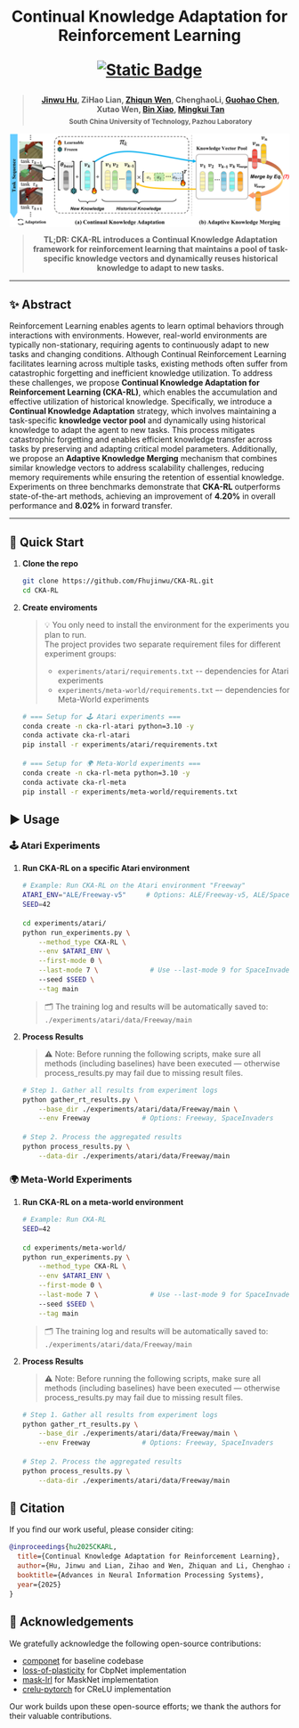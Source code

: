 <h1 align="center">
     <br>Continual Knowledge Adaptation for Reinforcement Learning
<p align="center">
    <a href="https://openreview.net/pdf?id=iCYbIaGKSR">
        <img alt="Static Badge" src="https://img.shields.io/badge/Paper-NeurIPS-red">
    </a>
</p>

<h4 align="center"></a>
     
>[Jinwu Hu](https://scholar.google.com/citations?user=XmqjPi0AAAAJ&hl=en), ZiHao Lian, [Zhiqun Wen](https://scholar.google.com/citations?hl=en&user=w_O5JUYAAAAJ), ChenghaoLi, [Guohao Chen](https://scholar.google.com/citations?user=HZbzdNEAAAAJ&hl=en&oi=ao), Xutao Wen, [Bin Xiao](https://faculty.cqupt.edu.cn/xiaobin/zh_CN/index.htm), [Mingkui Tan](https://tanmingkui.github.io/)\
<sub>South China University of Technology, Pazhou Laboratory</sub>

<p align="center">
  <img src="./assets/CKA_RL.png" alt="CKA-RL" width="700" align="center">
</p>

> **TL;DR:** **CKA-RL** introduces a **Continual Knowledge Adaptation** framework for reinforcement learning that maintains a **pool of task-specific knowledge vectors** and **dynamically reuses historical knowledge** to adapt to new tasks.  

---

## ✨ Abstract
Reinforcement Learning enables agents to learn optimal behaviors through interactions with environments. However, real-world environments are typically non-stationary, requiring agents to continuously adapt to new tasks and changing conditions. Although Continual Reinforcement Learning facilitates learning across multiple tasks, existing methods often suffer from catastrophic forgetting and inefficient knowledge utilization. To address these challenges, we propose **Continual Knowledge Adaptation for Reinforcement Learning (CKA-RL)**, which enables the accumulation and effective utilization of historical knowledge. Specifically, we introduce a **Continual Knowledge Adaptation** strategy, which involves maintaining a task-specific **knowledge vector pool** and dynamically using historical knowledge to adapt the agent to new tasks. This process mitigates catastrophic forgetting and enables efficient knowledge transfer across tasks by preserving and adapting critical model parameters.  Additionally, we propose an **Adaptive Knowledge Merging** mechanism that combines similar knowledge vectors to address scalability challenges, reducing memory requirements while ensuring the retention of essential knowledge. Experiments on three benchmarks demonstrate that **CKA-RL** outperforms state-of-the-art methods, achieving an improvement of **4.20%** in overall performance and **8.02%** in forward transfer.

---

## 🚀 Quick Start 

1. **Clone the repo**
    ```bash
    git clone https://github.com/Fhujinwu/CKA-RL.git
    cd CKA-RL
    ```

2. **Create enviroments**
    >💡 You only need to install the environment for the experiments you plan to run.  
    >The project provides two separate requirement files for different experiment groups:  
    > - `experiments/atari/requirements.txt` -- dependencies for Atari experiments
    > - `experiments/meta-world/requirements.txt` –- dependencies for Meta-World experiments
    ```bash
    # === Setup for 🕹️ Atari experiments ===
    conda create -n cka-rl-atari python=3.10 -y
    conda activate cka-rl-atari
    pip install -r experiments/atari/requirements.txt

    # === Setup for 🌍 Meta-World experiments ===
    conda create -n cka-rl-meta python=3.10 -y
    conda activate cka-rl-meta
    pip install -r experiments/meta-world/requirements.txt
    ```

## ▶️ Usage

### 🕹️ Atari Experiments
1. **Run CKA-RL on a specific Atari environment**

    ```bash
    # Example: Run CKA-RL on the Atari environment "Freeway"
    ATARI_ENV="ALE/Freeway-v5"     # Options: ALE/Freeway-v5, ALE/SpaceInvaders-v5
    SEED=42

    cd experiments/atari/
    python run_experiments.py \
        --method_type CKA-RL \
        --env $ATARI_ENV \
        --first-mode 0 \
        --last-mode 7 \             # Use --last-mode 9 for SpaceInvaders
        --seed $SEED \
        --tag main
    ```
    > 🗂️ The training log and results will be automatically saved to:  
    > `./experiments/atari/data/Freeway/main`

2. **Process Results**

    > ⚠️ Note: Before running the following scripts, make sure all methods (including baselines) have been executed — otherwise process_results.py may fail due to missing result files.
    ```bash
    # Step 1. Gather all results from experiment logs
    python gather_rt_results.py \
        --base_dir ./experiments/atari/data/Freeway/main \
        --env Freeway             # Options: Freeway, SpaceInvaders

    # Step 2. Process the aggregated results
    python process_results.py \
        --data-dir ./experiments/atari/data/Freeway/main
    ```

### 🌍 Meta-World Experiments
1. **Run CKA-RL on a meta-world environment**

    ```bash
    # Example: Run CKA-RL
    SEED=42

    cd experiments/meta-world/
    python run_experiments.py \
        --method_type CKA-RL \
        --env $ATARI_ENV \
        --first-mode 0 \
        --last-mode 7 \             # Use --last-mode 9 for SpaceInvaders
        --seed $SEED \
        --tag main
    ```
    > 🗂️ The training log and results will be automatically saved to:  
    > `./experiments/atari/data/Freeway/main`

2. **Process Results**

    > ⚠️ Note: Before running the following scripts, make sure all methods (including baselines) have been executed — otherwise process_results.py may fail due to missing result files.
    ```bash
    # Step 1. Gather all results from experiment logs
    python gather_rt_results.py \
        --base_dir ./experiments/atari/data/Freeway/main \
        --env Freeway             # Options: Freeway, SpaceInvaders

    # Step 2. Process the aggregated results
    python process_results.py \
        --data-dir ./experiments/atari/data/Freeway/main
    ```

## 💬 Citation
If you find our work useful, please consider citing:

```bibtex
@inproceedings{hu2025CKARL,
  title={Continual Knowledge Adaptation for Reinforcement Learning},
  author={Hu, Jinwu and Lian, Zihao and Wen, Zhiquan and Li, Chenghao and Chen, Guohao and Wen, Xutao and Xiao, Bin and Tan, Mingkui},
  booktitle={Advances in Neural Information Processing Systems},
  year={2025}
}
```

## 🙏 Acknowledgements
We gratefully acknowledge the following open-source contributions:  

- [componet](https://github.com/mikelma/componet) for baseline codebase
- [loss-of-plasticity](https://github.com/shibhansh/loss-of-plasticity) for CbpNet implementation
- [mask-lrl](https://github.com/dlpbc/mask-lrl) for MaskNet implementation
- [crelu-pytorch](https://github.com/timoklein/crelu-pytorch) for CReLU implementation

Our work builds upon these open-source efforts; we thank the authors for their valuable contributions.
